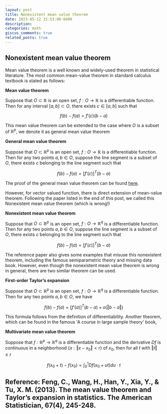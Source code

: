 ```yaml
---
layout: post
title: Nonexistent mean value theorem
date: 2023-05-12 15:53:00-0400
description: 
categories: math
giscus_comments: true 
related_posts: true
---
```

## Nonexistent mean value theorem
Mean value theorem is a well known and widely-used theorem in statistical literature. The most common mean-value theorem in standard calculus textbook is stated as follows:

**Mean value theorem** 

Suppose that $O\subset \mathbb{R}$ is an open set, $f:O\rightarrow \mathbb{R}$ is a differentiable function. Then for any interval $[a,b]\subset O$, there exists $c\in [a,b]$ such that

$$ f(b)-f(a) = f'(c)(b-a) $$


This mean value theorem can be extended to the case where $O$ is a subset of $\mathbb{R}^p$, we denote it as general mean value theorem

**General mean value theorem**

Suppose that $O \subset \mathbb{R}^p$ is an open set, $f:O\rightarrow \mathbb{R}$ is a differentiable function. Then for any two points $a,b \in O$, suppose the line segment is a subset of $O$, there exists $c$ belonging to the line segment such that

$$ f(b)-f(a) = [f'(c)]^T(b-a) $$

The proof of the general mean value theorem can be found [here](http://www.math.toronto.edu/courses/mat237y1/20199/notes/Chapter2/S2.4.html).

However, for vector valued function, there is direct extension of mean-value theorem. Following the paper listed in the end of this post, we called this Nonexistent mean value theorem (which is wrong!)

**Nonexistent mean value theorem** 

Suppose that $O\subset \mathbb{R}^p$ is an open set, $f:O\rightarrow \mathbb{R}^q$ is a differentiable function. Then for any two points $a,b \in O$, suppose the line segment is a subset of $O$, there exists $c$ belonging to the line segment such that

$$ f(b)-f(a) = [f'(c)]^T(b-a) $$


The reference paper also gives some examples that misuse this nonexistent theorem, including the famous semiparametric theory and missing data book. However, even though the nonexistent mean value theorem is wrong in general, there are two similar theorem can be used.

**First-order Taylor’s expansion**

Suppose that $O\subset \mathbb{R}^p$ is an open set, $f:O\rightarrow \mathbb{R}^q$ is a differentiable function. Then for any two points $a,b \in O$, we have

$$ f(b)-f(a) = [f'(a)]^T(b-a) + o(\Vert b-a \Vert) $$

This formula follows from the definition of differentiability. Another theorem, which can be found in the famous 'A course in large sample theory' book,

**Multivariate mean value theorem**

Suppose that  $f:\mathbb{R}^p\rightarrow \mathbb{R}^q$ is a differentiable function and the derivative $Df$ is continuous in a neighborhood $\{x: \Vert x-x_0 \Vert < r\}$ of $x_0$, then for all $t$ with $\Vert t \Vert\leq r$

$$ f(x_0+t)-f(x_0) = \int_{0}^1 Df(x_0+ut)du \cdot t$$



Reference:
Feng, C., Wang, H., Han, Y., Xia, Y., & Tu, X. M. (2013). The mean value theorem and Taylor’s expansion in statistics. The American Statistician, 67(4), 245-248.
------
